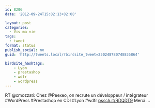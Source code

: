 ```yaml
---
id: 8206
date: '2012-09-24T15:02:13+02:00'

layout: post
categories:
  - Vis ma vie
tags:
  - tweet
format: status
publish_social: no
guid: 'http://tweets.local/?birdsite_tweet=250248780748836864'

birdsite_hashtags:
    - Lyon
    - prestashop
    - wdfr
    - wordpress
---
```


RT @cmozzati: Chez @Peexeo, on recrute un développeur / intégrateur #WordPress #Prestashop en CDI #Lyon #wdfr [pssch.it/RDQDT9](http://pssch.it/RDQDT9) Merci …